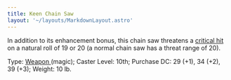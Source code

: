 ```yaml
---
title: Keen Chain Saw
layout: '~/layouts/MarkdownLayout.astro'
---
```

In addition to its enhancement bonus, this chain saw threatens a [ critical hit ](/modern.d20.srd/combat/critical.hits) on a natural roll of 19 or 20 (a
normal chain saw has a threat range of 20).

Type: [ Weapon ](/modern.d20.srd/fx.items/weapons) (magic); Caster Level:
10th; Purchase DC: 29 (+1), 34 (+2), 39 (+3); Weight: 10 lb.

